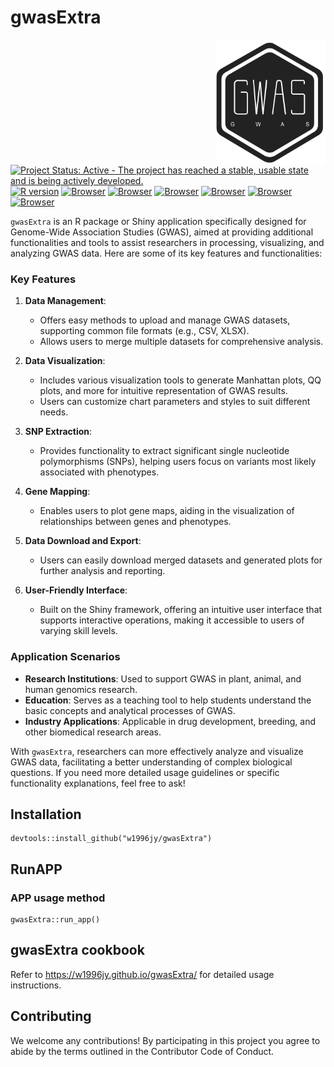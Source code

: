 # gwasExtra

<img src="https://github.com/w1996jy/gwasExtraFile/blob/main/logo/logo.png" height="200" align="right" />

[![Project Status: Active - The project has reached a stable, usable state and is being actively developed.](http://www.repostatus.org/badges/latest/active.svg)](http://www.repostatus.org/#active)
[![R version](https://img.shields.io/badge/R-v4.3.0-salmon)](https://www.r-project.org)
[![Browser](https://img.shields.io/badge/Browser-Edge-lightskyblue)](https://www.microsoft.com/en-us/edge/?ocid=ORSEARCH_Bing&ch=1&form=MA13FJ)
[![Browser](https://img.shields.io/badge/Windows-success-red)]()
[![Browser](https://img.shields.io/badge/Linux/Mac-Not%20test-gray66)]()
[![Browser](https://img.shields.io/badge/Develop-Yes-salmon)]()
[![Browser](https://img.shields.io/badge/Year-2024-bisque)]()
[![Browser](https://img.shields.io/badge/Publish-Not-green)]()

`gwasExtra` is an R package or Shiny application specifically designed for Genome-Wide Association Studies (GWAS), aimed at providing additional functionalities and tools to assist researchers in processing, visualizing, and analyzing GWAS data. Here are some of its key features and functionalities:

### Key Features

1. **Data Management**:
   - Offers easy methods to upload and manage GWAS datasets, supporting common file formats (e.g., CSV, XLSX).
   - Allows users to merge multiple datasets for comprehensive analysis.

2. **Data Visualization**:
   - Includes various visualization tools to generate Manhattan plots, QQ plots, and more for intuitive representation of GWAS results.
   - Users can customize chart parameters and styles to suit different needs.

3. **SNP Extraction**:
   - Provides functionality to extract significant single nucleotide polymorphisms (SNPs), helping users focus on variants most likely associated with phenotypes.

4. **Gene Mapping**:
   - Enables users to plot gene maps, aiding in the visualization of relationships between genes and phenotypes.

5. **Data Download and Export**:
   - Users can easily download merged datasets and generated plots for further analysis and reporting.

6. **User-Friendly Interface**:
   - Built on the Shiny framework, offering an intuitive user interface that supports interactive operations, making it accessible to users of varying skill levels.

### Application Scenarios

- **Research Institutions**: Used to support GWAS in plant, animal, and human genomics research.
- **Education**: Serves as a teaching tool to help students understand the basic concepts and analytical processes of GWAS.
- **Industry Applications**: Applicable in drug development, breeding, and other biomedical research areas.

With `gwasExtra`, researchers can more effectively analyze and visualize GWAS data, facilitating a better understanding of complex biological questions. If you need more detailed usage guidelines or specific functionality explanations, feel free to ask!

## Installation

```
devtools::install_github("w1996jy/gwasExtra")
```
## RunAPP

### APP usage method 

```
gwasExtra::run_app()
```


## gwasExtra cookbook

Refer to https://w1996jy.github.io/gwasExtra/ for detailed usage instructions.

## Contributing

We welcome any contributions! By participating in this project you agree to abide by the terms outlined in the Contributor Code of Conduct.
